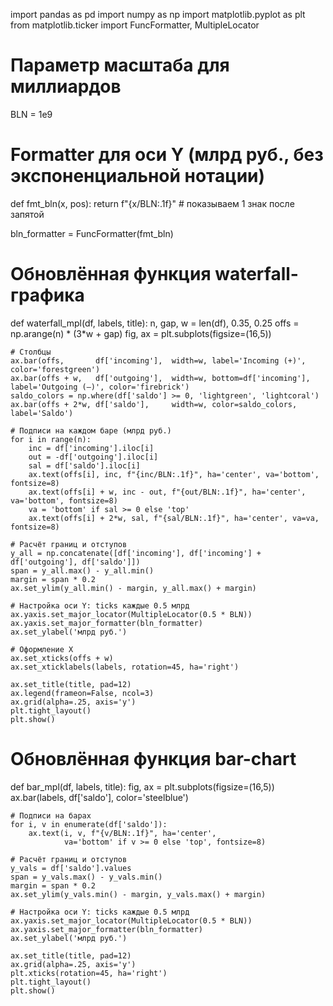 import pandas as pd
import numpy as np
import matplotlib.pyplot as plt
from matplotlib.ticker import FuncFormatter, MultipleLocator

# Параметр масштаба для миллиардов
BLN = 1e9

# Formatter для оси Y (млрд руб., без экспоненциальной нотации)
def fmt_bln(x, pos):
    return f"{x/BLN:.1f}"  # показываем 1 знак после запятой

bln_formatter = FuncFormatter(fmt_bln)

# Обновлённая функция waterfall-графика
def waterfall_mpl(df, labels, title):
    n, gap, w = len(df), 0.35, 0.25
    offs = np.arange(n) * (3*w + gap)
    fig, ax = plt.subplots(figsize=(16,5))

    # Столбцы
    ax.bar(offs,       df['incoming'],  width=w, label='Incoming (+)', color='forestgreen')
    ax.bar(offs + w,   df['outgoing'],  width=w, bottom=df['incoming'], label='Outgoing (–)', color='firebrick')
    saldo_colors = np.where(df['saldo'] >= 0, 'lightgreen', 'lightcoral')
    ax.bar(offs + 2*w, df['saldo'],     width=w, color=saldo_colors, label='Saldo')

    # Подписи на каждом баре (млрд руб.)
    for i in range(n):
        inc = df['incoming'].iloc[i]
        out = -df['outgoing'].iloc[i]
        sal = df['saldo'].iloc[i]
        ax.text(offs[i], inc, f"{inc/BLN:.1f}", ha='center', va='bottom', fontsize=8)
        ax.text(offs[i] + w, inc - out, f"{out/BLN:.1f}", ha='center', va='bottom', fontsize=8)
        va = 'bottom' if sal >= 0 else 'top'
        ax.text(offs[i] + 2*w, sal, f"{sal/BLN:.1f}", ha='center', va=va, fontsize=8)

    # Расчёт границ и отступов
    y_all = np.concatenate([df['incoming'], df['incoming'] + df['outgoing'], df['saldo']])
    span = y_all.max() - y_all.min()
    margin = span * 0.2
    ax.set_ylim(y_all.min() - margin, y_all.max() + margin)

    # Настройка оси Y: ticks каждые 0.5 млрд
    ax.yaxis.set_major_locator(MultipleLocator(0.5 * BLN))
    ax.yaxis.set_major_formatter(bln_formatter)
    ax.set_ylabel('млрд руб.')

    # Оформление X
    ax.set_xticks(offs + w)
    ax.set_xticklabels(labels, rotation=45, ha='right')

    ax.set_title(title, pad=12)
    ax.legend(frameon=False, ncol=3)
    ax.grid(alpha=.25, axis='y')
    plt.tight_layout()
    plt.show()

# Обновлённая функция bar-chart
def bar_mpl(df, labels, title):
    fig, ax = plt.subplots(figsize=(16,5))
    ax.bar(labels, df['saldo'], color='steelblue')

    # Подписи на барах
    for i, v in enumerate(df['saldo']):
        ax.text(i, v, f"{v/BLN:.1f}", ha='center',
                va='bottom' if v >= 0 else 'top', fontsize=8)

    # Расчёт границ и отступов
    y_vals = df['saldo'].values
    span = y_vals.max() - y_vals.min()
    margin = span * 0.2
    ax.set_ylim(y_vals.min() - margin, y_vals.max() + margin)

    # Настройка оси Y: ticks каждые 0.5 млрд
    ax.yaxis.set_major_locator(MultipleLocator(0.5 * BLN))
    ax.yaxis.set_major_formatter(bln_formatter)
    ax.set_ylabel('млрд руб.')

    ax.set_title(title, pad=12)
    ax.grid(alpha=.25, axis='y')
    plt.xticks(rotation=45, ha='right')
    plt.tight_layout()
    plt.show()

